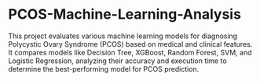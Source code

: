 # PCOS-Machine-Learning-Analysis
This project evaluates various machine learning models for diagnosing Polycystic Ovary Syndrome (PCOS) based on medical and clinical features. It compares models like Decision Tree, XGBoost, Random Forest, SVM, and Logistic Regression, analyzing their accuracy and execution time to determine the best-performing model for PCOS prediction.
